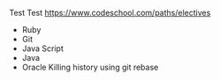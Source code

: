 Test Test
https://www.codeschool.com/paths/electives
* Ruby
* Git
* Java Script
* Java
* Oracle
Killing history using git rebase

